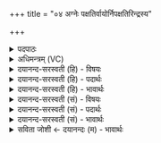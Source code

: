 +++
title = "०४ अग्नेः पक्षतिर्वायोर्निपक्षतिरिन्द्रस्य"

+++
<details><summary>पदपाठः</summary>

अ॒ग्नेः। प॒क्ष॒तिः। वा॒योः। निप॑क्षति॒रिति॒ निऽप॑क्षतिः। इन्द्र॑स्य। तृ॒तीया॑। सोम॑स्य। च॒तु॒र्थी। अदि॑त्यै। प॒ञ्च॒मी। इ॒न्द्रा॒ण्यै। ष॒ष्ठी। म॒रुता॑म्। स॒प्त॒मी। बृह॒स्पतेः॑। अ॒ष्ट॒मी। अ॒र्य॒म्णः। न॒व॒मी। धा॒तुः। द॒श॒मी। इन्द्र॑स्य। ए॒का॒द॒शी। वरु॑णस्य। द्वा॒द॒शी। य॒मस्य॑। त्र॒यो॒द॒शीति॑ त्रयःद॒शी। ४।
</details>

<details><summary>अधिमन्त्रम् (VC)</summary>

- अग्न्यादयो देवताः
- प्रजापतिर्ऋषिः
- स्वराड्धृतिः
- ऋषभः
</details>

<details><summary>दयानन्द-सरस्वती (हि) - विषयः</summary>

फिर किस को क्या क्रिया करने योग्य है, इस विषय को अगले मन्त्र में कहा है ॥
</details>

<details><summary>दयानन्द-सरस्वती (हि) - पदार्थः</summary>

पदार्थान्वयभाषाः -  हे मनुष्यो ! तुम को (अग्नेः) अग्नि की (पक्षतिः) सब ओर से ग्रहण करने योग्य व्यवहार की मूल (वायोः) पवन की (निपक्षतिः) निश्चित विषय का मूल (इन्द्रस्य) सूर्य की (तृतीया) तीन को पूरा करनेवाली क्रिया (सोमस्य) चन्द्रमा की (चतुर्थी) चार को पूरा करनेवाली (अदित्यै) अन्तरिक्ष की (पञ्चमी) पाँचवीं (इन्द्राण्यै) स्त्री के समान वर्त्तमान जो बिजुलीरूप अग्नि की लपट उसकी (षष्ठी) छठी (मरुताम्) पवनों की (सप्तमी) सातवीं (बृहस्पतेः) बड़ों की पालना करनेवाले महत्तत्त्व की (अष्टमी) आठवीं (अर्यम्णः) स्वामी जनों का सत्कार करनेवाले की (नवमी) नवीं (धातुः) धारण करने हारे की (दशमी) दशमी (इन्द्रस्य) ऐश्वर्यवान् की (एकादशी) ग्यारहवीं (वरुणस्य) श्रेष्ठ पुरुष की (द्वादशी) बारहवीं और (यमस्य) न्यायाधीश राजा की (त्रयोदशी) तेरहवीं क्रिया करनी चाहिये ॥४ ॥
</details>

<details><summary>दयानन्द-सरस्वती (हि) - भावार्थः</summary>

भावार्थभाषाः -  हे मनुष्यो ! तुम को क्रिया के विशेष ज्ञान और साधनों से अग्नि आदि पदार्थों के गुणों को जानकर सब कार्यों की सिद्धि करनी चाहिये ॥४ ॥
</details>

<details><summary>दयानन्द-सरस्वती (सं) - विषयः</summary>

पुनः कस्य का क्रिया कर्त्तव्येत्याह ॥
</details>

<details><summary>दयानन्द-सरस्वती (सं) - पदार्थः</summary>

पदार्थान्वयभाषाः -  हे मनुष्याः ! युष्माभिरग्ने पक्षतिर्वायोर्निपक्षतिरिन्द्रस्य तृतीया सोमस्य चतुर्थ्यदित्यै पञ्चमीन्द्राण्यै षष्ठी मरुतां सप्तमी बृहस्पतेरष्टम्यर्यम्णो नवमी धातुर्दशमीन्द्रस्यैकादशी वरुणस्य द्वादशी यमस्य त्रयोदशी च क्रियाः कर्त्तव्याः ॥४ ॥
</details>

<details><summary>दयानन्द-सरस्वती (सं) - भावार्थः</summary>

भावार्थभाषाः -  हे मनुष्याः ! युष्माभिः क्रियाविज्ञानसाधनैरग्न्यादीनां गुणान् विदित्वा सर्वाणि कार्य्याणि साधनीयानि ॥४ ॥
</details>

<details><summary>सविता जोशी ← दयानन्दः (म) - भावार्थः</summary>

भावार्थभाषाः -  हे माणसांनो ! ज्ञानपूर्वक क्रिया व साधने यांच्याद्वारे अग्नी वगैरे पदार्थांचे गुण जाणून कार्यसिद्ध करावे.
</details>